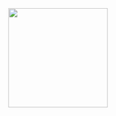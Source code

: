 <div id="header" align="center">
  <img src="https://media2.giphy.com/media/lP8xu5t2DLGG045H8F/giphy.webp?cid=ecf05e478m00l9zhnbnkhtoqnuuza0eg5bztf5bskex6uq95&rid=giphy.webp&ct=s" width="200"/>
</div>

<!--
**Eddevinc/Eddevinc** is a ✨ _special_ ✨ repository because its `README.md` (this file) appears on your GitHub profile.

Here are some ideas to get you started:

- 🔭 I’m currently working on ...
- 🌱 I’m currently learning ...
- 👯 I’m looking to collaborate on ...
- 🤔 I’m looking for help with ...
- 💬 Ask me about ...
- 📫 How to reach me: ...
- 😄 Pronouns: ...
- ⚡ Fun fact: ...
-->
